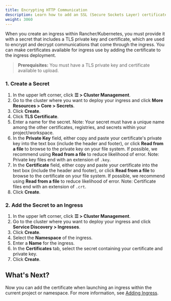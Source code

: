 ```yaml
---
title: Encrypting HTTP Communication
description: Learn how to add an SSL (Secure Sockets Layer) certificate or TLS (Transport Layer Security) certificate
weight: 3060
---
```


When you create an ingress within Rancher/Kubernetes, you must provide it with a secret that includes a TLS private key and certificate, which are used to encrypt and decrypt communications that come through the ingress. You can make certificates available for ingress use by adding the certificate to the ingress deployment.

>**Prerequisites:** You must have a TLS private key and certificate available to upload.

### 1. Create a Secret


1. In the upper left corner, click **☰ > Cluster Management**.
1. Go to the cluster where you want to deploy your ingress and click **More Resources > Core > Secrets**.
1. Click **Create**.
1. Click **TLS Certificate**.
1. Enter a name for the secret. Note: Your secret must have a unique name among the other certificates, registries, and secrets within your project/workspace.
1. In the **Private Key** field, either copy and paste your certificate's private key into the text box (include the header and footer), or click **Read from a file** to browse to the private key on your file system. If possible, we recommend using **Read from a file** to reduce likelihood of error. Note: Private key files end with an extension of `.key`.
1. In the **Certificate** field, either copy and paste your certificate into the text box (include the header and footer), or click **Read from a file** to browse to the certificate on your file system. If possible, we recommend using **Read from a file** to reduce likelihood of error. Note: Certificate files end with an extension of `.crt`.
1. Click **Create**.

### 2. Add the Secret to an Ingress

1. In the upper left corner, click **☰ > Cluster Management**.
1. Go to the cluster where you want to deploy your ingress and click **Service Discovery > Ingresses**.
1. Click **Create**.
1. Select the **Namespace** of the ingress.
1. Enter a **Name** for the ingress.
1. In the **Certificates** tab, select the secret containing your certificate and private key.
1. Click **Create**.

## What's Next?

Now you can add the certificate when launching an ingress within the current project or namespace. For more information, see [Adding Ingress](https://rancher.com/docs/rancher/v2.6/en/k8s-in-rancher/load-balancers-and-ingress/ingress/).
